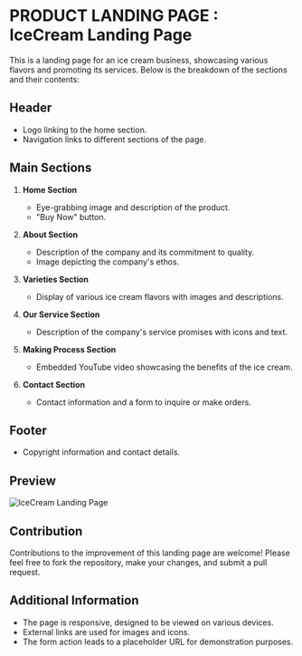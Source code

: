 # PRODUCT LANDING PAGE : IceCream Landing Page

This is a landing page for an ice cream business, showcasing various flavors and promoting its services. Below is the breakdown of the sections and their contents:

## Header
- Logo linking to the home section.
- Navigation links to different sections of the page.

## Main Sections
1. **Home Section**
   - Eye-grabbing image and description of the product.
   - "Buy Now" button.

2. **About Section**
   - Description of the company and its commitment to quality.
   - Image depicting the company's ethos.

3. **Varieties Section**
   - Display of various ice cream flavors with images and descriptions.

4. **Our Service Section**
   - Description of the company's service promises with icons and text.

5. **Making Process Section**
   - Embedded YouTube video showcasing the benefits of the ice cream.

6. **Contact Section**
   - Contact information and a form to inquire or make orders.

## Footer
- Copyright information and contact details.

## Preview
![IceCream Landing Page](https://github.com/mueezbaig/Ice-Cream-Landing_page/blob/main/webpage.png)

## Contribution
Contributions to the improvement of this landing page are welcome! Please feel free to fork the repository, make your changes, and submit a pull request.

## Additional Information
- The page is responsive, designed to be viewed on various devices.
- External links are used for images and icons.
- The form action leads to a placeholder URL for demonstration purposes.

